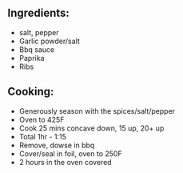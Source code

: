 ## Ingredients:
- salt, pepper
- Garlic powder/salt
- Bbq sauce
- Paprika
- Ribs

## Cooking:
- Generously season with the spices/salt/pepper
- Oven to 425F
- Cook 25 mins concave down, 15 up, 20+ up
- Total 1hr - 1:15
- Remove, dowse in bbq
- Cover/seal in foil, oven to 250F
- 2 hours in the oven covered
